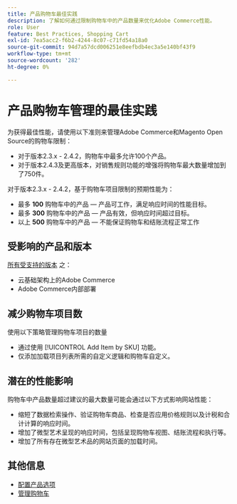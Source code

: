 ```yaml
---
title: 产品购物车最佳实践
description: 了解如何通过限制购物车中的产品数量来优化Adobe Commerce性能。
role: User
feature: Best Practices, Shopping Cart
exl-id: 7ea5acc2-f6b2-4244-8c07-c71fd54a18a0
source-git-commit: 94d7a57dcd006251e8eefbdb4ec3a5e140bf43f9
workflow-type: tm+mt
source-wordcount: '282'
ht-degree: 0%

---
```


# 产品购物车管理的最佳实践

为获得最佳性能，请使用以下准则来管理Adobe Commerce和Magento Open Source的购物车限制：

- 对于版本2.3.x - 2.4.2，购物车中最多允许100个产品。
- 对于版本2.4.3及更高版本，对销售规则功能的增强将购物车最大数量增加到了750件。


对于版本2.3.x - 2.4.2，基于购物车项目限制的预期性能为：

- 最多 **100** 购物车中的产品 — 产品可工作，满足响应时间的性能目标。
- 最多 **300** 购物车中的产品 — 产品有效，但响应时间超过目标。
- 以上 **500** 购物车中的产品 — 不能保证购物车和结账流程正常工作

## 受影响的产品和版本

[所有受支持的版本](../../../release/versions.md) 之：

- 云基础架构上的Adobe Commerce
- Adobe Commerce内部部署

## 减少购物车项目数

使用以下策略管理购物车项目的数量

- 通过使用 [!UICONTROL Add Item by SKU] 功能。
- 仅添加加载项目列表所需的自定义逻辑和购物车自定义。

## 潜在的性能影响

购物车中产品数量超过建议的最大数量可能会通过以下方式影响网站性能：

- 缩短了数据检索操作、验证购物车商品、检查是否应用价格规则以及计税和合计计算的响应时间。
- 增加了微型艺术呈现的响应时间，包括呈现购物车视图、结账流程和执行等。
- 增加了所有存在微型艺术品的网站页面的加载时间。

## 其他信息

- [配置产品选项](https://experienceleague.adobe.com/docs/commerce-admin/inventory/configuration/product-options.html)
- [管理购物车](https://experienceleague.adobe.com/docs/commerce-admin/stores-sales/point-of-purchase/assist/shopping-assisted-cart-manage.html)
